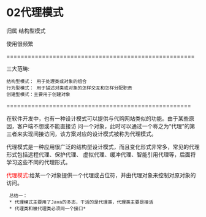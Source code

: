 # 02代理模式 #
归属 结构型模式

使用很频繁

=====================================================

三大范畴:

	结构型模式： 用于处理类或对象的组合
	行为型模式： 用于描述对类或对象的怎样交互和怎样分配职责
	创建型模式：主要用于创建对象

====================================================

在软件开发中，也有一种设计模式可以提供与代购网站类似的功能。由于某些原因，客户端不想或不能直接访
问一个对象，此时可以通过一个称之为“代理”的第三者来实现间接访问，该方案对应的设计模式被称为代理模式。
      
代理模式是一种应用很广泛的结构型设计模式，而且变化形式非常多，常见的代理形式包括远程代理、保护代理、
虚拟代理、缓冲代理、智能引用代理等，后面将学习这些不同的代理形式。

<span style="color:red;">代理模式:</span>给某一个对象提供一个代理或占位符，并由代理对象来控制对原对象的访问。


	 总结一：
	 * 代理模式主要用了Java的多态，干活的是代理类，代理类主要是接活
	 * 代理类和被代理类必须同一个接口*